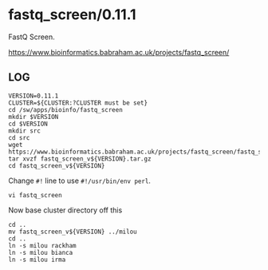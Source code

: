fastq_screen/0.11.1
===================

FastQ Screen.

<https://www.bioinformatics.babraham.ac.uk/projects/fastq_screen/>

LOG
---

    VERSION=0.11.1
    CLUSTER=${CLUSTER:?CLUSTER must be set}
    cd /sw/apps/bioinfo/fastq_screen
    mkdir $VERSION
    cd $VERSION
    mkdir src
    cd src
    wget https://www.bioinformatics.babraham.ac.uk/projects/fastq_screen/fastq_screen_v${VERSION}.tar.gz
    tar xvzf fastq_screen_v${VERSION}.tar.gz 
    cd fastq_screen_v${VERSION}

Change `#!` line to use `#!/usr/bin/env perl`.

    vi fastq_screen

Now base cluster directory off this

    cd ..
    mv fastq_screen_v${VERSION} ../milou
    cd ..
    ln -s milou rackham
    ln -s milou bianca
    ln -s milou irma


